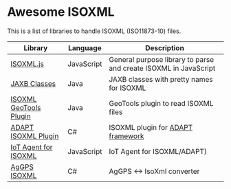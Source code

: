 # Awesome ISOXML

This is a list of libraries to handle ISOXML (ISO11873-10) files.

| Library | Language | Description |
| ------- | -------- | ----------- |
| [ISOXML.js](https://github.com/dev4Agriculture/isoxml-js) | JavaScript | General purpose library to parse and create ISOXML in JavaScript |
| [JAXB Classes](https://github.com/Incentergy-GmbH/jaxb-iso-11783-part-10) | Java | JAXB classes with pretty names for ISOXML |
| [ISOXML GeoTools Plugin](https://github.com/Incentergy-GmbH/geo-tools-iso-11783-part-10)| Java | GeoTools plugin to read ISOXML files |
| [ADAPT ISOXML Plugin](https://github.com/ADAPT/ISOv4Plugin) | C# | ISOXML plugin for [ADAPT framework](https://adaptframework.org/) |
| [IoT Agent for ISOXML](https://github.com/FIWARE/iotagent-isoxml) | JavaScript | IoT Agent for ISOXML/ADAPT) |
| [AgGPS ISOXML](https://github.com/pvvovan/IsoXml) | C# | AgGPS <-> IsoXml converter |
